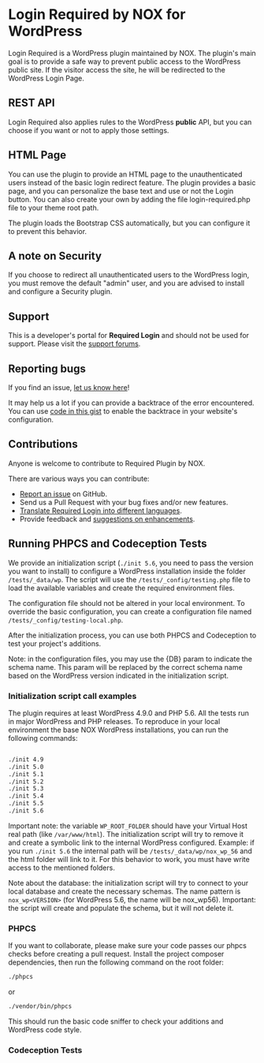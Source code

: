 # Login Required by NOX for WordPress

Login Required is a WordPress plugin maintained by NOX. The plugin's main goal is to provide a safe way to prevent public access to the WordPress public site. 
If the visitor access the site, he will be redirected to the WordPress Login Page.

## REST API

Login Required also applies rules to the WordPress **public** API, but you can choose if you want or not to apply those settings.

## HTML Page

You can use the plugin to provide an HTML page to the unauthenticated users instead of the basic login redirect feature. 
The plugin provides a basic page, and you can personalize the base text and use or not the Login button. You can also create your own 
by adding the file login-required.php file to your theme root path.

The plugin loads the Bootstrap CSS automatically, but you can configure it to prevent this behavior.

## A note on Security

If you choose to redirect all unauthenticated users to the WordPress login, you must remove the default "admin" user, and you are advised to install and configure a Security plugin.

## Support

This is a developer's portal for **Required Login** and should not be used for support. Please visit the
[support forums](https://wordpress.org/support/plugin/wp-nox-login-required).

## Reporting bugs

If you find an issue, [let us know here](https://github.com/nox-wp/wp-nox-login-required/issues/new)!

It may help us a lot if you can provide a backtrace of the error encountered. You can use [code in this gist](https://gist.github.com/jrfnl/5925642) to enable the backtrace in your website's configuration.

## Contributions

Anyone is welcome to contribute to Required Plugin by NOX.

There are various ways you can contribute:

* [Report an issue](https://github.com/nox-wp/wp-nox-login-required/issues) on GitHub.
* Send us a Pull Request with your bug fixes and/or new features.
* [Translate Required Login into different languages](https://translate.wordpress.org/projects/wp-plugins/wp-nox-login-required/).
* Provide feedback and [suggestions on enhancements](https://github.com/nox-wp/wp-nox-login-required/issues?direction=desc&labels=Enhancement&page=1&sort=created&state=open).

## Running PHPCS and Codeception Tests

We provide an initialization script (`./init 5.6`, you need to pass the version you want to install) to configure a WordPress installation inside the folder `/tests/_data/wp`. 
The script will use the `/tests/_config/testing.php` file to load the available variables and create the required environment files.

The configuration file should not be altered in your local environment. To override the basic configuration, you can create a configuration file named `/tests/_config/testing-local.php`.

After the initialization process, you can use both PHPCS and Codeception to test your project's additions.

Note: in the configuration files, you may use the {DB} param to indicate the schema name. This param will be replaced by the correct schema name based on the WordPress version indicated in the initialization script.

### Initialization script call examples

The plugin requires at least WordPress 4.9.0 and PHP 5.6. All the tests run in major WordPress and PHP releases. To reproduce in your local environment the base NOX WordPress installations, you can run the following commands:

```bash

./init 4.9
./init 5.0
./init 5.1
./init 5.2
./init 5.3
./init 5.4
./init 5.5
./init 5.6

```

Important note: the variable `WP_ROOT_FOLDER` should have your Virtual Host real path (like `/var/www/html`). The initialization script will try to remove it and create a symbolic link to the internal WordPress configured. 
Example: if you run `./init 5.6` the internal path will be `/tests/_data/wp/nox_wp_56` and the html folder will link to it. For this behavior to work, you must have write access to the mentioned folders.

Note about the database: the initialization script will try to connect to your local database and create the necessary schemas. The name pattern is `nox_wp<VERSION>` (for WordPress 5.6, the name will be nox_wp56). 
Important: the script will create and populate the schema, but it will not delete it.

### PHPCS

If you want to collaborate, please make sure your code passes our phpcs checks before creating a pull request. 
Install the project composer dependencies, then run the following command on the root folder:

```bash
./phpcs
```

or

```bash
./vendor/bin/phpcs
```

This should run the basic code sniffer to check your additions and WordPress code style.

### Codeception Tests
